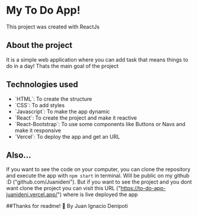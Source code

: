 # My To Do App!

This project was created with ReactJs

## About the project

It is a simple web application where you can add task that means things to do in a day! 
Thats the main goal of the project

## Technologies used

<ul>
  
<li>`HTML`: To create the structure</li>
<li>`CSS`: To add styles</li>
<li>`Javascript`: To make the app dynamic</li>
<li>`React`: To create the project and make it reactive</li>
<li>`React-Bootstrap`: To use some components like Buttons or Navs and make it responsive</li>
<li>`Vercel`: To deploy the app and get an URL</li>
  
</ul>

## Also...
If you want to see the code on your computer, you can clone the repository and execute the app with `npm start` in terminal. Will be public on my github :D ("github.com/Juanideni").
But if you want to see the project and you dont want clone the project you can visit this URL ("https://to-do-app-juanideni.vercel.app/") where is live deployed the app

##Thanks for readme! 👋  By Juan Ignacio Denipoti 

